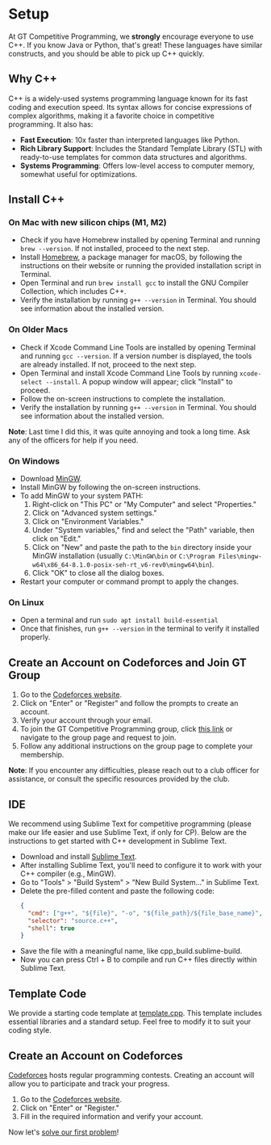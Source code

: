 # Setup

At GT Competitive Programming, we **strongly** encourage everyone to use C++. If you know Java or Python, that's great! These languages have similar constructs, and you should be able to pick up C++ quickly.

## Why C++

C++ is a widely-used systems programming language known for its fast coding and execution speed. Its syntax allows for concise expressions of complex algorithms, making it a favorite choice in competitive programming. It also has:

- **Fast Execution**: 10x faster than interpreted languages like Python.
- **Rich Library Support**: Includes the Standard Template Library (STL) with ready-to-use templates for common data structures and algorithms.
- **Systems Programming**: Offers low-level access to computer memory, somewhat useful for optimizations.

## Install C++

### On Mac with new silicon chips (M1, M2)
- Check if you have Homebrew installed by opening Terminal and running `brew --version`. If not installed, proceed to the next step.
- Install [Homebrew](https://brew.sh/), a package manager for macOS, by following the instructions on their website or running the provided installation script in Terminal.
- Open Terminal and run `brew install gcc` to install the GNU Compiler Collection, which includes C++.
- Verify the installation by running `g++ --version` in Terminal. You should see information about the installed version.

### On Older Macs
- Check if Xcode Command Line Tools are installed by opening Terminal and running `gcc --version`. If a version number is displayed, the tools are already installed. If not, proceed to the next step.
- Open Terminal and install Xcode Command Line Tools by running `xcode-select --install`. A popup window will appear; click "Install" to proceed.
- Follow the on-screen instructions to complete the installation.
- Verify the installation by running `g++ --version` in Terminal. You should see information about the installed version.

**Note**: Last time I did this, it was quite annoying and took a long time. Ask any of the officers for help if you need.

### On Windows
- Download [MinGW](https://mingw-w64.org/).
- Install MinGW by following the on-screen instructions.
- To add MinGW to your system PATH:
  1. Right-click on "This PC" or "My Computer" and select "Properties."
  2. Click on "Advanced system settings."
  3. Click on "Environment Variables."
  4. Under "System variables," find and select the "Path" variable, then click on "Edit."
  5. Click on "New" and paste the path to the `bin` directory inside your MinGW installation (usually `C:\MinGW\bin` or `C:\Program Files\mingw-w64\x86_64-8.1.0-posix-seh-rt_v6-rev0\mingw64\bin`).
  6. Click "OK" to close all the dialog boxes.
- Restart your computer or command prompt to apply the changes.

### On Linux

- Open a terminal and run `sudo apt install build-essential`
- Once that finishes, run `g++ --version` in the terminal to verify it installed properly.

## Create an Account on Codeforces and Join GT Group

1. Go to the [Codeforces website](https://codeforces.com/).
2. Click on "Enter" or "Register" and follow the prompts to create an account.
3. Verify your account through your email.
4. To join the GT Competitive Programming group, click [this link](https://codeforces.com/group/j7YsoIFtw4/contests) or navigate to the group page and request to join.
5. Follow any additional instructions on the group page to complete your membership.

**Note**: If you encounter any difficulties, please reach out to a club officer for assistance, or consult the specific resources provided by the club.

## IDE

We recommend using Sublime Text for competitive programming (please make our life easier and use Sublime Text, if only for CP). Below are the instructions to get started with C++ development in Sublime Text.

- Download and install [Sublime Text](https://www.sublimetext.com/3).
- After installing Sublime Text, you'll need to configure it to work with your C++ compiler (e.g., MinGW).
- Go to "Tools" > "Build System" > "New Build System..." in Sublime Text.
- Delete the pre-filled content and paste the following code:
  ```json
  {
    "cmd": ["g++", "${file}", "-o", "${file_path}/${file_base_name}", "&&", "${file_path}/${file_base_name}.exe"],
    "selector": "source.c++",
    "shell": true
  }
  ```
- Save the file with a meaningful name, like cpp_build.sublime-build.
- Now you can press Ctrl + B to compile and run C++ files directly within Sublime Text.

## Template Code

We provide a starting code template at [template.cpp](./template.cpp). This template includes essential libraries and a standard setup. Feel free to modify it to suit your coding style.

## Create an Account on Codeforces

[Codeforces](https://codeforces.com/) hosts regular programming contests. Creating an account will allow you to participate and track your progress.

1. Go to the [Codeforces website](https://codeforces.com/).
2. Click on "Enter" or "Register."
3. Fill in the required information and verify your account.

Now let's [solve our first problem](./2_solve_your_first_problem.md)!
